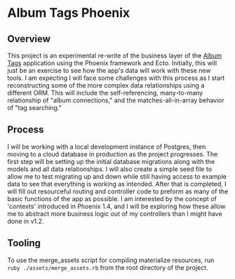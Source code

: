 # Album Tags Phoenix

## Overview
This project is an experimental re-write of the business layer of the [Album Tags](https://github.com/jhunschejones/Album-Tags) application using the Phoenix framework and Ecto. Initially, this will just be an exercise to see how the app's data will work with these new tools. I am expecting I will face some challenges with this process as I start reconstructing some of the more complex data relationships using a different ORM. This will include the self-referencing, many-to-many relationship of "album connections," and the matches-all-in-array behavior of "tag searching."

## Process
I will be working with a local development instance of Postgres, then moving to a cloud database in production as the project progresses. The first step will be setting up the initial database migrations along with the models and all data relationships. I will also create a simple seed file to allow me to test migrating up and down while still having access to example data to see that everything is working as intended. After that is completed, I will fill out resourceful routing and controller code to preform as many of the basic functions of the app as possible. I am interested by the concept of 'contexts' introduced in Phoenix 1.4, and I will be exploring how these allow me to abstract more business logic out of my controllers than I might have done in v1.2.

## Tooling
To use the merge_assets script for compiling materialize resources, run `ruby ./assets/merge_assets.rb` from the root directory of the project.
